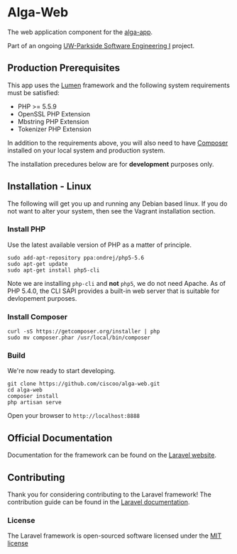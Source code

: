 # Alga-Web
The web application component for the [alga-app](https://github.com/kellyrose0902/alga-app).

Part of an ongoing [UW-Parkside Software Engineering I](http://green.uwp.edu/departments/computer.science/courses/csci475.cfm) project.

## Production Prerequisites

This app uses the [Lumen](http://lumen.laravel.com/) framework and the following system requirements must be satisfied:

* PHP >= 5.5.9
* OpenSSL PHP Extension
* Mbstring PHP Extension
* Tokenizer PHP Extension

In addition to the requirements above, you will also need to have [Composer](https://getcomposer.org/) installed on your local system and production system.

The installation precedures below are for **development** purposes only.

## Installation - Linux
The following will get you up and running any Debian based linux. If you do not want to alter your system, then see the Vagrant installation section.

### Install PHP
Use the latest available version of PHP as a matter of principle.
```
sudo add-apt-repository ppa:ondrej/php5-5.6
sudo apt-get update
sudo apt-get install php5-cli
```
Note we are installing `php-cli` and **not** `php5`, we do not need Apache. As of PHP 5.4.0, the CLI SAPI provides a built-in web server that is suitable for devlopement purposes.

### Install Composer

```
curl -sS https://getcomposer.org/installer | php
sudo mv composer.phar /usr/local/bin/composer
```

### Build
We're now ready to start developing.

```
git clone https://github.com/ciscoo/alga-web.git
cd alga-web
composer install
php artisan serve
```

Open your browser to `http://localhost:8888`

## Official Documentation

Documentation for the framework can be found on the [Laravel website](http://laravel.com/docs).

## Contributing

Thank you for considering contributing to the Laravel framework! The contribution guide can be found in the [Laravel documentation](http://laravel.com/docs/contributions).

### License

The Laravel framework is open-sourced software licensed under the [MIT license](http://opensource.org/licenses/MIT)
